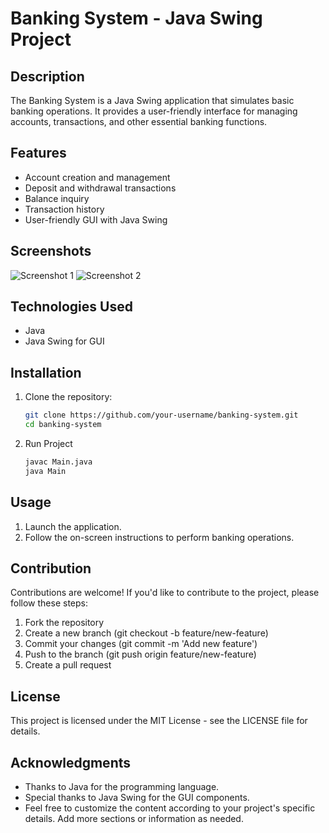 # Banking System - Java Swing Project

## Description
The Banking System is a Java Swing application that simulates basic banking operations. It provides a user-friendly interface for managing accounts, transactions, and other essential banking functions.

## Features
- Account creation and management
- Deposit and withdrawal transactions
- Balance inquiry
- Transaction history
- User-friendly GUI with Java Swing

## Screenshots
![Screenshot 1](screenshots/screenshot1.png)
![Screenshot 2](screenshots/screenshot2.png)

## Technologies Used
- Java
- Java Swing for GUI

## Installation
1. Clone the repository:
   ```bash
   git clone https://github.com/your-username/banking-system.git
   cd banking-system
   
   ```
2. Run Project
   ```bash
   javac Main.java
   java Main
   ```
## Usage
1. Launch the application.
2. Follow the on-screen instructions to perform banking operations.

## Contribution
Contributions are welcome! If you'd like to contribute to the project, please follow these steps:

1. Fork the repository
2. Create a new branch (git checkout -b feature/new-feature)
3. Commit your changes (git commit -m 'Add new feature')
4. Push to the branch (git push origin feature/new-feature)
5. Create a pull request

## License
This project is licensed under the MIT License - see the LICENSE file for details.

## Acknowledgments
- Thanks to Java for the programming language.
- Special thanks to Java Swing for the GUI components.
- Feel free to customize the content according to your project's specific details. Add more sections or information as needed.

